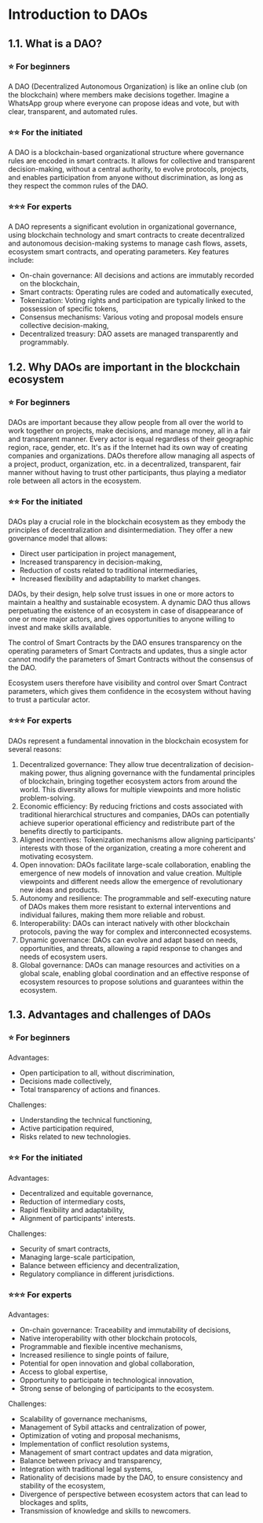 # Introduction to DAOs

## 1.1. What is a DAO?

### ⭐ For beginners

A DAO (Decentralized Autonomous Organization) is like an online club (on the blockchain) where members make decisions together. Imagine a WhatsApp group where everyone can propose ideas and vote, but with clear, transparent, and automated rules.

### ⭐⭐ For the initiated

A DAO is a blockchain-based organizational structure where governance rules are encoded in smart contracts. It allows for collective and transparent decision-making, without a central authority, to evolve protocols, projects, and enables participation from anyone without discrimination, as long as they respect the common rules of the DAO.

### ⭐⭐⭐ For experts

A DAO represents a significant evolution in organizational governance, using blockchain technology and smart contracts to create decentralized and autonomous decision-making systems to manage cash flows, assets, ecosystem smart contracts, and operating parameters. Key features include:

* On-chain governance: All decisions and actions are immutably recorded on the blockchain,
* Smart contracts: Operating rules are coded and automatically executed,
* Tokenization: Voting rights and participation are typically linked to the possession of specific tokens,
* Consensus mechanisms: Various voting and proposal models ensure collective decision-making,
* Decentralized treasury: DAO assets are managed transparently and programmably.

## 1.2. Why DAOs are important in the blockchain ecosystem

### ⭐ For beginners

DAOs are important because they allow people from all over the world to work together on projects, make decisions, and manage money, all in a fair and transparent manner. Every actor is equal regardless of their geographic region, race, gender, etc. It's as if the Internet had its own way of creating companies and organizations. DAOs therefore allow managing all aspects of a project, product, organization, etc. in a decentralized, transparent, fair manner without having to trust other participants, thus playing a mediator role between all actors in the ecosystem.

### ⭐⭐ For the initiated

DAOs play a crucial role in the blockchain ecosystem as they embody the principles of decentralization and disintermediation. They offer a new governance model that allows:

* Direct user participation in project management,
* Increased transparency in decision-making,
* Reduction of costs related to traditional intermediaries,
* Increased flexibility and adaptability to market changes.

DAOs, by their design, help solve trust issues in one or more actors to maintain a healthy and sustainable ecosystem. A dynamic DAO thus allows perpetuating the existence of an ecosystem in case of disappearance of one or more major actors, and gives opportunities to anyone willing to invest and make skills available.

The control of Smart Contracts by the DAO ensures transparency on the operating parameters of Smart Contracts and updates, thus a single actor cannot modify the parameters of Smart Contracts without the consensus of the DAO.

Ecosystem users therefore have visibility and control over Smart Contract parameters, which gives them confidence in the ecosystem without having to trust a particular actor.

### ⭐⭐⭐ For experts

DAOs represent a fundamental innovation in the blockchain ecosystem for several reasons:

1. Decentralized governance: They allow true decentralization of decision-making power, thus aligning governance with the fundamental principles of blockchain, bringing together ecosystem actors from around the world. This diversity allows for multiple viewpoints and more holistic problem-solving.
2. Economic efficiency: By reducing frictions and costs associated with traditional hierarchical structures and companies, DAOs can potentially achieve superior operational efficiency and redistribute part of the benefits directly to participants.
3. Aligned incentives: Tokenization mechanisms allow aligning participants' interests with those of the organization, creating a more coherent and motivating ecosystem.
4. Open innovation: DAOs facilitate large-scale collaboration, enabling the emergence of new models of innovation and value creation. Multiple viewpoints and different needs allow the emergence of revolutionary new ideas and products.
5. Autonomy and resilience: The programmable and self-executing nature of DAOs makes them more resistant to external interventions and individual failures, making them more reliable and robust.
6. Interoperability: DAOs can interact natively with other blockchain protocols, paving the way for complex and interconnected ecosystems.
7. Dynamic governance: DAOs can evolve and adapt based on needs, opportunities, and threats, allowing a rapid response to changes and needs of ecosystem users.
8. Global governance: DAOs can manage resources and activities on a global scale, enabling global coordination and an effective response of ecosystem resources to propose solutions and guarantees within the ecosystem.

## 1.3. Advantages and challenges of DAOs

### ⭐ For beginners

Advantages:

* Open participation to all, without discrimination,
* Decisions made collectively,
* Total transparency of actions and finances.

Challenges:

* Understanding the technical functioning,
* Active participation required,
* Risks related to new technologies.

### ⭐⭐ For the initiated

Advantages:

* Decentralized and equitable governance,
* Reduction of intermediary costs,
* Rapid flexibility and adaptability,
* Alignment of participants' interests.

Challenges:

* Security of smart contracts,
* Managing large-scale participation,
* Balance between efficiency and decentralization,
* Regulatory compliance in different jurisdictions.

### ⭐⭐⭐ For experts

Advantages:

* On-chain governance: Traceability and immutability of decisions,
* Native interoperability with other blockchain protocols,
* Programmable and flexible incentive mechanisms,
* Increased resilience to single points of failure,
* Potential for open innovation and global collaboration,
* Access to global expertise,
* Opportunity to participate in technological innovation,
* Strong sense of belonging of participants to the ecosystem.

Challenges:

* Scalability of governance mechanisms,
* Management of Sybil attacks and centralization of power,
* Optimization of voting and proposal mechanisms,
* Implementation of conflict resolution systems,
* Management of smart contract updates and data migration,
* Balance between privacy and transparency,
* Integration with traditional legal systems,
* Rationality of decisions made by the DAO, to ensure consistency and stability of the ecosystem,
* Divergence of perspective between ecosystem actors that can lead to blockages and splits,
* Transmission of knowledge and skills to newcomers.
